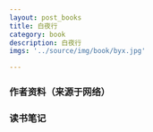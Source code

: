 ```yaml
---
layout: post_books
title: 白夜行
category: book
description: 白夜行
imgs: '../source/img/book/byx.jpg'

---
```

### 作者资料（来源于网络）


### 读书笔记
 